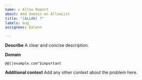 ```yaml
---
name: ✔️ Allow Report
about: Add domain on AllowList
title: "[ALLOW] ?"
labels: bug
assignees: Ealenn

---
```


**Describe**
A clear and concise description.

**Domain**
```
@@||example.com^$important
```

**Additional context**
Add any other context about the problem here.